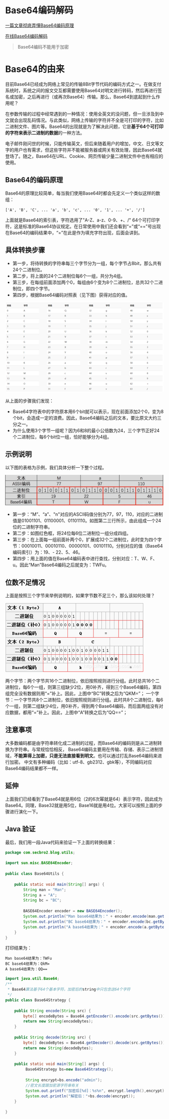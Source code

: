 # Base64编码解码

[一篇文章彻底弄懂Base64编码原理](https://blog.csdn.net/wo541075754/article/details/81734770)

[在线Base64编码解码](https://c.runoob.com/front-end/693)

> Base64编码不能用于加密

# Base64的由来

目前Base64已经成为网络上常见的传输8Bit字节代码的编码方式之一。在做支付系统时，系统之间的报文交互都需要使用Base64对明文进行转码，然后再进行签名或加密，之后再进行（或再次Base64）传输。那么，Base64到底起到什么作用呢？

在参数传输的过程中经常遇到的一种情况：使用全英文的没问题，但一旦涉及到中文就会出现乱码情况。与此类似，网络上传输的字符并不全是可打印的字符，比如二进制文件、图片等。Base64的出现就是为了解决此问题，它是**基于64个可打印的字符来表示二进制的数据**的一种方法。

电子邮件刚问世的时候，只能传输英文，但后来随着用户的增加，中文、日文等文字的用户也有需求，但这些字符并不能被服务器或网关有效处理，因此Base64就登场了。随之，Base64在URL、Cookie、网页传输少量二进制文件中也有相应的使用。

## Base64的编码原理

Base64的原理比较简单，每当我们使用Base64时都会先定义一个类似这样的数组：

`['A', 'B', 'C', ... 'a', 'b', 'c', ... '0', '1', ... '+', '/']`

上面就是Base64的索引表，字符选用了"A-Z、a-z、0-9、+、/" 64个可打印字符，这是标准的Base64协议规定。在日常使用中我们还会看到“=”或“==”号出现在Base64的编码结果中，“=”在此是作为填充字符出现，后面会讲到。

## 具体转换步骤

- 第一步，将待转换的字符串每三个字节分为一组，每个字节占8bit，那么共有24个二进制位。
- 第二步，将上面的24个二进制位每6个一组，共分为4组。
- 第三步，在每组前面添加两个0，每组由6个变为8个二进制位，总共32个二进制位，即四个字节。
- 第四步，根据Base64编码对照表（见下图）获得对应的值。

![12](../images/12.png)

从上面的步骤我们发现：

- Base64字符表中的字符原本用6个bit就可以表示，现在前面添加2个0，变为8个bit，会造成一定的浪费。因此，Base64编码之后的文本，要比原文大约三分之一。
- 为什么使用3个字节一组呢？因为6和8的最小公倍数为24，三个字节正好24个二进制位，每6个bit位一组，恰好能够分为4组。

## 示例说明

以下图的表格为示例，我们具体分析一下整个过程。

![13](../images/13.jpg)

- 第一步：“M”、“a”、"n"对应的ASCII码值分别为77，97，110，对应的二进制值是01001101、01100001、01101110。如图第二三行所示，由此组成一个24位的二进制字符串。
- 第二步：如图红色框，将24位每6位二进制位一组分成四组。
- 第三步：在上面每一组前面补两个0，扩展成32个二进制位，此时变为四个字节：00010011、00010110、00000101、00101110。分别对应的值（Base64编码索引）为：19、- 22、5、46。
- 第四步：用上面的值在Base64编码表中进行查找，分别对应：T、W、F、u。因此“Man”Base64编码之后就变为：TWFu。

## 位数不足情况

上面是按照三个字节来举例说明的，如果字节数不足三个，那么该如何处理？

![14](../images/14.png)

两个字节：两个字节共16个二进制位，依旧按照规则进行分组。此时总共16个二进制位，每6个一组，则第三组缺少2位，用0补齐，得到三个Base64编码，第四组完全没有数据则用“=”补上。因此，上图中“BC”转换之后为“QKM=”；
一个字节：一个字节共8个二进制位，依旧按照规则进行分组。此时共8个二进制位，每6个一组，则第二组缺少4位，用0补齐，得到两个Base64编码，而后面两组没有对应数据，都用“=”补上。因此，上图中“A”转换之后为“QQ==”；

## 注意事项

大多数编码都是由字符串转化成二进制的过程，而Base64的编码则是从二进制转换为字符串。与常规恰恰相反，
Base64编码主要用在传输、存储、表示二进制领域，**不能算得上加密，只是无法直接看到明文**。也可以通过打乱Base64编码来进行加密。
中文有多种编码（比如：utf-8、gb2312、gbk等），不同编码对应Base64编码结果都不一样。

## 延伸

上面我们已经看到了Base64就是用6位（2的6次幂就是64）表示字符，因此成为Base64。同理，Base32就是用5位，Base16就是用4位。大家可以按照上面的步骤进行演化一下。

## Java 验证

最后，我们用一段Java代码来验证一下上面的转换结果：

```java
package com.secbro2.blog.utils;

import sun.misc.BASE64Encoder;

public class Base64Utils {

	public static void main(String[] args) {
		String man = "Man";
		String a = "A";
		String bc = "BC";

		BASE64Encoder encoder = new BASE64Encoder();
		System.out.println("Man base64结果为：" + encoder.encode(man.getBytes()));
		System.out.println("BC base64结果为：" + encoder.encode(bc.getBytes()));
		System.out.println("A base64结果为：" + encoder.encode(a.getBytes()));
	}
}
```

打印结果为：

```
Man base64结果为：TWFu
BC base64结果为：QkM=
A base64结果为：QQ==
```

```java
import java.util.Base64;
/**
 * Base64算法基于64个基本字符，加密后的string中只包含这64个字符
 */
public class Base64Strategy {

	public String encode(String src) {
		byte[] encodeBytes = Base64.getEncoder().encode(src.getBytes());
		return new String(encodeBytes);
	}

	public String decode(String src) {
		byte[] decodeBytes = Base64.getDecoder().decode(src.getBytes());
		return new String(decodeBytes);
	}

	public static void main(String[] args) {
		 Base64Strategy bs=new Base64Strategy();

         String encrypt=bs.encode("admin");
         //密文长度跟加密源字符串有关
         System.out.printf("加密后[%d]：%s%n", encrypt.length(),encrypt);
         System.out.println("解密后："+bs.decode(encrypt));
	}

}
```
